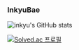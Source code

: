 ### InkyuBae

![inkyu's GitHub stats](https://github-readme-stats.vercel.app/api?username=inkyu&show_icons=true&theme=buefy)

[![Solved.ac
프로필](http://mazassumnida.wtf/api/generate_badge?boj={bofde})](https://solved.ac/{bofde})
